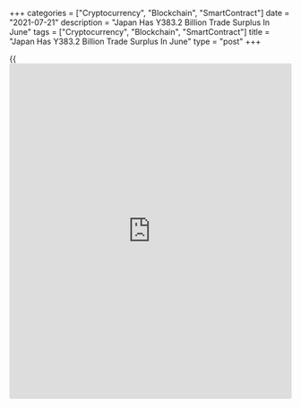 +++
categories = ["Cryptocurrency", "Blockchain", "SmartContract"]
date = "2021-07-21"
description = "Japan Has Y383.2 Billion Trade Surplus In June"
tags = ["Cryptocurrency", "Blockchain", "SmartContract"]
title = "Japan Has Y383.2 Billion Trade Surplus In June"
type = "post"
+++

{{<iframe id="large-banner" src="https://www.bounty.group/#slide=8.0" width="100%" height="600" scrolling="no" style="border: 0px solid rgb(216, 221, 230); border-radius: 3px;">}}

Japan posted a merchandise trade surplus of 383.2 billion yen in June,
the Ministry of Finance said on Wednesday.

That was shy of expectations for a surplus of 460 billion yen following
the downwardly revised 189.4 billion yen deficit in May (originally a
187.1 billion yen deficit).

Imports jumped 32.7 percent on year to 6.837 trillion yen - exceeding
expectations for a gain of 29 percent after climbing 27.9 percent in the
previous month.

Exports surged an annual 48.6 percent, beating forecasts for a gain of
46.2 percent after rising 49.6 percent a month earlier.

For comments and feedback [contact](https://www.playgroundfx.com/contact/): editorial@rtt[news](https://www.letsplayfx.com/blog/forex-news-website/).com

[Economic News][1]

 **What parts of the world are seeing the best (and worst) economic
performances lately? Click[here][2] to check out our [Econ Scorecard][2]
and find out! See up-to-the-moment [ranking](https://www.playgroundfx.com/blog/crypto-exchange-ranking/)s for the best and worst
performers in [GDP][3], [unemployment rate][4], [inflation][2] and much
more.**

   1. www.rtt[news](https://www.letsplayfx.com/blog/forex-news-website/).com/Content/EconomicNews.aspx
   2. www.rtt[news](https://www.letsplayfx.com/blog/forex-news-website/).com/economic-scorecard/world-rank/CPI/highest-performance.aspx
   3. www.rtt[news](https://www.letsplayfx.com/blog/forex-news-website/).com/economic-scorecard/world-rank/GDP/highest-performance.aspx
   4. www.rtt[news](https://www.letsplayfx.com/blog/forex-news-website/).com/economic-scorecard/world-rank/unemployment-rate/lowest-performance.aspx
